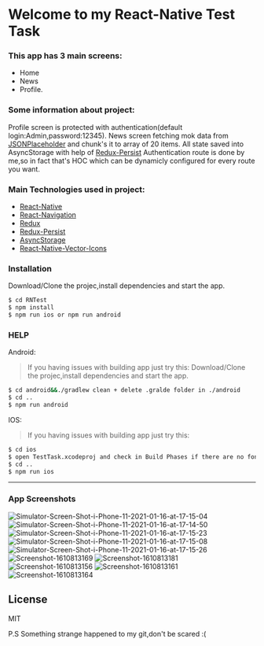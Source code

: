 # Welcome to my React-Native Test Task

### This app has 3 main screens:
* Home
* News
* Profile.

### Some information about project:
Profile screen is protected with authentication(default login:Admin,password:12345).
News screen fetching mok data from [JSONPlaceholder](https://jsonplaceholder.typicode.com) and chunk's it to array of 20 items.
All state saved into AsyncStorage with help of [Redux-Persist](https://github.com/rt2zz/redux-persist#readme)
Authentication route is done by me,so in fact that's HOC which can be dynamicly configured for every route you want.

### Main Technologies used in project:
* [React-Native](https://github.com/facebook/react-native)
* [React-Navigation](https://github.com/react-navigation/react-navigation)
* [Redux](https://github.com/reduxjs/redux)
* [Redux-Persist](https://github.com/rt2zz/redux-persist)
* [AsyncStorage](https://github.com/react-native-async-storage/async-storage)
* [React-Native-Vector-Icons](https://github.com/oblador/react-native-vector-icons)

### Installation
Download/Clone the projec,install dependencies and start the app.
```sh
$ cd RNTest
$ npm install
$ npm run ios or npm run android
```

### HELP
 Android:
 > If you having issues with building app just try this:
 Download/Clone the projec,install dependencies and start the app.
```sh
$ cd android&&./gradlew clean + delete .gralde folder in ./android
$ cd ..
$ npm run android 
```
 IOS:
 > If you having issues with building app just try this:
  ```sh
$ cd ios
$ open TestTask.xcodeproj and check in Build Phases if there are no fonts files in Copy Bundle Resources dropdown
$ cd ..
$ npm run ios
```
----
### App Screenshots 
<img src="https://i.ibb.co/P4fspQh/Simulator-Screen-Shot-i-Phone-11-2021-01-16-at-17-15-04.png" alt="Simulator-Screen-Shot-i-Phone-11-2021-01-16-at-17-15-04" border="0">
<img src="https://i.ibb.co/VtSvD3F/Simulator-Screen-Shot-i-Phone-11-2021-01-16-at-17-14-50.png" alt="Simulator-Screen-Shot-i-Phone-11-2021-01-16-at-17-14-50" border="0">
<img src="https://i.ibb.co/WnYgDM9/Simulator-Screen-Shot-i-Phone-11-2021-01-16-at-17-15-23.png" alt="Simulator-Screen-Shot-i-Phone-11-2021-01-16-at-17-15-23" border="0">
<img src="https://i.ibb.co/2jVnTdy/Simulator-Screen-Shot-i-Phone-11-2021-01-16-at-17-15-08.png" alt="Simulator-Screen-Shot-i-Phone-11-2021-01-16-at-17-15-08" border="0">
<img src="https://i.ibb.co/NFPZG6d/Simulator-Screen-Shot-i-Phone-11-2021-01-16-at-17-15-26.png" alt="Simulator-Screen-Shot-i-Phone-11-2021-01-16-at-17-15-26" border="0">
<img src="https://i.ibb.co/PCZsx1d/Screenshot-1610813169.png" alt="Screenshot-1610813169" border="0">
<img src="https://i.ibb.co/k5W1H3G/Screenshot-1610813181.png" alt="Screenshot-1610813181" border="0">
<img src="https://i.ibb.co/PG7nZVV/Screenshot-1610813156.png" alt="Screenshot-1610813156" border="0">
<img src="https://i.ibb.co/FByqqpw/Screenshot-1610813161.png" alt="Screenshot-1610813161" border="0">
<img src="https://i.ibb.co/XyBsRc1/Screenshot-1610813164.png" alt="Screenshot-1610813164" border="0">

License
----

MIT

P.S Something strange happened to my git,don't be scared :(
